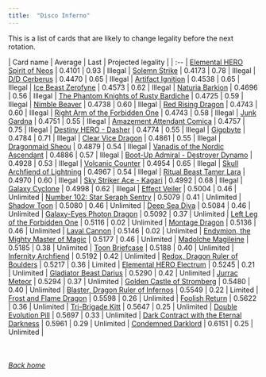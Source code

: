 ```yaml
---
title:  "Disco Inferno"
---
```


This is a list of cards that are likely to change legality before the next rotation.

| Card name | Average | Last | Projected legality |
| :-- |
[Elemental HERO Spirit of Neos](https://db.ygoprodeck.com/card/?search=Elemental%20HERO%20Spirit%20of%20Neos) | 0.4101 | 0.93 | Illegal |
[Solemn Strike](https://db.ygoprodeck.com/card/?search=Solemn%20Strike) | 0.4173 | 0.78 | Illegal |
[D/D Cerberus](https://db.ygoprodeck.com/card/?search=D/D%20Cerberus) | 0.4470 | 0.65 | Illegal |
[Artifact Ignition](https://db.ygoprodeck.com/card/?search=Artifact%20Ignition) | 0.4538 | 0.65 | Illegal |
[Ice Beast Zerofyne](https://db.ygoprodeck.com/card/?search=Ice%20Beast%20Zerofyne) | 0.4573 | 0.62 | Illegal |
[Naturia Barkion](https://db.ygoprodeck.com/card/?search=Naturia%20Barkion) | 0.4696 | 0.56 | Illegal |
[The Phantom Knights of Rusty Bardiche](https://db.ygoprodeck.com/card/?search=The%20Phantom%20Knights%20of%20Rusty%20Bardiche) | 0.4725 | 0.59 | Illegal |
[Nimble Beaver](https://db.ygoprodeck.com/card/?search=Nimble%20Beaver) | 0.4738 | 0.60 | Illegal |
[Red Rising Dragon](https://db.ygoprodeck.com/card/?search=Red%20Rising%20Dragon) | 0.4743 | 0.60 | Illegal |
[Right Arm of the Forbidden One](https://db.ygoprodeck.com/card/?search=Right%20Arm%20of%20the%20Forbidden%20One) | 0.4743 | 0.58 | Illegal |
[Junk Gardna](https://db.ygoprodeck.com/card/?search=Junk%20Gardna) | 0.4751 | 0.55 | Illegal |
[Amazement Attendant Comica](https://db.ygoprodeck.com/card/?search=Amazement%20Attendant%20Comica) | 0.4757 | 0.75 | Illegal |
[Destiny HERO - Dasher](https://db.ygoprodeck.com/card/?search=Destiny%20HERO%20-%20Dasher) | 0.4774 | 0.55 | Illegal |
[Gigobyte](https://db.ygoprodeck.com/card/?search=Gigobyte) | 0.4784 | 0.71 | Illegal |
[Clear Vice Dragon](https://db.ygoprodeck.com/card/?search=Clear%20Vice%20Dragon) | 0.4861 | 0.55 | Illegal |
[Dragonmaid Sheou](https://db.ygoprodeck.com/card/?search=Dragonmaid%20Sheou) | 0.4879 | 0.54 | Illegal |
[Vanadis of the Nordic Ascendant](https://db.ygoprodeck.com/card/?search=Vanadis%20of%20the%20Nordic%20Ascendant) | 0.4886 | 0.57 | Illegal |
[Boot-Up Admiral - Destroyer Dynamo](https://db.ygoprodeck.com/card/?search=Boot-Up%20Admiral%20-%20Destroyer%20Dynamo) | 0.4928 | 0.53 | Illegal |
[Volcanic Counter](https://db.ygoprodeck.com/card/?search=Volcanic%20Counter) | 0.4954 | 0.65 | Illegal |
[Skull Archfiend of Lightning](https://db.ygoprodeck.com/card/?search=Skull%20Archfiend%20of%20Lightning) | 0.4967 | 0.54 | Illegal |
[Ritual Beast Tamer Lara](https://db.ygoprodeck.com/card/?search=Ritual%20Beast%20Tamer%20Lara) | 0.4970 | 0.60 | Illegal |
[Sky Striker Ace - Kagari](https://db.ygoprodeck.com/card/?search=Sky%20Striker%20Ace%20-%20Kagari) | 0.4992 | 0.68 | Illegal |
[Galaxy Cyclone](https://db.ygoprodeck.com/card/?search=Galaxy%20Cyclone) | 0.4998 | 0.62 | Illegal |
[Effect Veiler](https://db.ygoprodeck.com/card/?search=Effect%20Veiler) | 0.5004 | 0.46 | Unlimited |
[Number 102: Star Seraph Sentry](https://db.ygoprodeck.com/card/?search=Number%20102:%20Star%20Seraph%20Sentry) | 0.5079 | 0.41 | Unlimited |
[Shadow Toon](https://db.ygoprodeck.com/card/?search=Shadow%20Toon) | 0.5080 | 0.46 | Unlimited |
[Deep Sea Diva](https://db.ygoprodeck.com/card/?search=Deep%20Sea%20Diva) | 0.5084 | 0.46 | Unlimited |
[Galaxy-Eyes Photon Dragon](https://db.ygoprodeck.com/card/?search=Galaxy-Eyes%20Photon%20Dragon) | 0.5092 | 0.37 | Unlimited |
[Left Leg of the Forbidden One](https://db.ygoprodeck.com/card/?search=Left%20Leg%20of%20the%20Forbidden%20One) | 0.5116 | 0.02 | Unlimited |
[Montage Dragon](https://db.ygoprodeck.com/card/?search=Montage%20Dragon) | 0.5136 | 0.46 | Unlimited |
[Laval Cannon](https://db.ygoprodeck.com/card/?search=Laval%20Cannon) | 0.5146 | 0.02 | Unlimited |
[Endymion, the Mighty Master of Magic](https://db.ygoprodeck.com/card/?search=Endymion,%20the%20Mighty%20Master%20of%20Magic) | 0.5177 | 0.46 | Unlimited |
[Madolche Magileine](https://db.ygoprodeck.com/card/?search=Madolche%20Magileine) | 0.5185 | 0.38 | Unlimited |
[Toon Briefcase](https://db.ygoprodeck.com/card/?search=Toon%20Briefcase) | 0.5188 | 0.40 | Unlimited |
[Infernity Archfiend](https://db.ygoprodeck.com/card/?search=Infernity%20Archfiend) | 0.5192 | 0.42 | Unlimited |
[Redox, Dragon Ruler of Boulders](https://db.ygoprodeck.com/card/?search=Redox,%20Dragon%20Ruler%20of%20Boulders) | 0.5217 | 0.36 | Limited |
[Elemental HERO Electrum](https://db.ygoprodeck.com/card/?search=Elemental%20HERO%20Electrum) | 0.5245 | 0.21 | Unlimited |
[Gladiator Beast Darius](https://db.ygoprodeck.com/card/?search=Gladiator%20Beast%20Darius) | 0.5290 | 0.42 | Unlimited |
[Jurrac Meteor](https://db.ygoprodeck.com/card/?search=Jurrac%20Meteor) | 0.5294 | 0.37 | Unlimited |
[Golden Castle of Stromberg](https://db.ygoprodeck.com/card/?search=Golden%20Castle%20of%20Stromberg) | 0.5480 | 0.40 | Unlimited |
[Blaster, Dragon Ruler of Infernos](https://db.ygoprodeck.com/card/?search=Blaster,%20Dragon%20Ruler%20of%20Infernos) | 0.5549 | 0.22 | Limited |
[Frost and Flame Dragon](https://db.ygoprodeck.com/card/?search=Frost%20and%20Flame%20Dragon) | 0.5598 | 0.26 | Unlimited |
[Foolish Return](https://db.ygoprodeck.com/card/?search=Foolish%20Return) | 0.5622 | 0.36 | Unlimited |
[Tri-Brigade Kitt](https://db.ygoprodeck.com/card/?search=Tri-Brigade%20Kitt) | 0.5647 | 0.25 | Unlimited |
[Double Evolution Pill](https://db.ygoprodeck.com/card/?search=Double%20Evolution%20Pill) | 0.5697 | 0.33 | Unlimited |
[Dark Contract with the Eternal Darkness](https://db.ygoprodeck.com/card/?search=Dark%20Contract%20with%20the%20Eternal%20Darkness) | 0.5961 | 0.29 | Unlimited |
[Condemned Darklord](https://db.ygoprodeck.com/card/?search=Condemned%20Darklord) | 0.6151 | 0.25 | Unlimited |

<br>

###### [Back home](index)